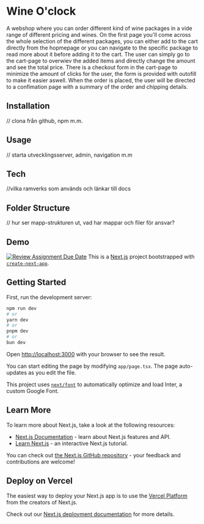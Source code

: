 # Wine O'clock

A webshop where you can order different kind of wine packages in a vide range of different pricing and wines. On the first page you'll come across the whole selection of the different packages, you can either add to the cart directly from the hopmepage or you can navigate to the specific package to read more about it before adding it to the cart. The user can simply go to the cart-page to overwiev the added items and directly change the amount and see the total price. There is a checkout form in the cart-page to minimize the amount of clicks for the user, the form is provided with outofill to make it easier aswell. When the order is placed, the user will be directed to a confimation page with a summary of the order and chipping details.

## Installation

// clona från github, npm m.m.

## Usage

// starta utvecklingsserver, admin, navigation m.m

## Tech

//vilka ramverks som används och länkar till docs

## Folder Structure

// hur ser mapp-strukturen ut, vad har mappar och filer för ansvar?

## Demo

[![Review Assignment Due Date](https://classroom.github.com/assets/deadline-readme-button-24ddc0f5d75046c5622901739e7c5dd533143b0c8e959d652212380cedb1ea36.svg)](https://classroom.github.com/a/G1YVQsIF)
This is a [Next.js](https://nextjs.org/) project bootstrapped with [`create-next-app`](https://github.com/vercel/next.js/tree/canary/packages/create-next-app).

## Getting Started

First, run the development server:

```bash
npm run dev
# or
yarn dev
# or
pnpm dev
# or
bun dev
```

Open [http://localhost:3000](http://localhost:3000) with your browser to see the result.

You can start editing the page by modifying `app/page.tsx`. The page auto-updates as you edit the file.

This project uses [`next/font`](https://nextjs.org/docs/basic-features/font-optimization) to automatically optimize and load Inter, a custom Google Font.

## Learn More

To learn more about Next.js, take a look at the following resources:

- [Next.js Documentation](https://nextjs.org/docs) - learn about Next.js features and API.
- [Learn Next.js](https://nextjs.org/learn) - an interactive Next.js tutorial.

You can check out [the Next.js GitHub repository](https://github.com/vercel/next.js/) - your feedback and contributions are welcome!

## Deploy on Vercel

The easiest way to deploy your Next.js app is to use the [Vercel Platform](https://vercel.com/new?utm_medium=default-template&filter=next.js&utm_source=create-next-app&utm_campaign=create-next-app-readme) from the creators of Next.js.

Check out our [Next.js deployment documentation](https://nextjs.org/docs/deployment) for more details.
